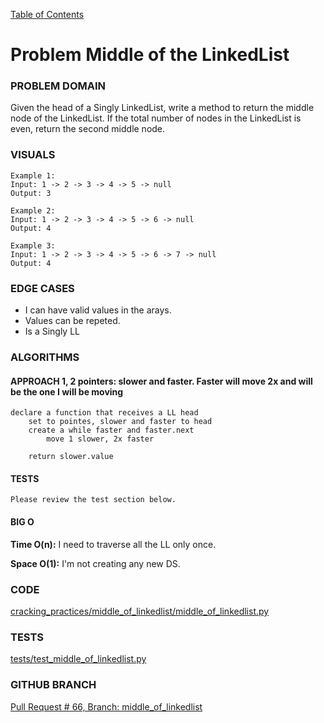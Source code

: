[Table of Contents](../../README.md)

# Problem Middle of the LinkedList

### PROBLEM DOMAIN
Given the head of a Singly LinkedList, write a method to return the middle node of the LinkedList.
If the total number of nodes in the LinkedList is even, return the second middle node.

### VISUALS

```
Example 1:
Input: 1 -> 2 -> 3 -> 4 -> 5 -> null
Output: 3

Example 2:
Input: 1 -> 2 -> 3 -> 4 -> 5 -> 6 -> null
Output: 4

Example 3:
Input: 1 -> 2 -> 3 -> 4 -> 5 -> 6 -> 7 -> null
Output: 4
```

### EDGE CASES

- I can have valid values in the arays.
- Values can be repeted.
- Is a Singly LL

### ALGORITHMS

#### APPROACH 1, 2 pointers: slower and faster. Faster will move 2x and will be the one I will be moving

```
declare a function that receives a LL head
    set to pointes, slower and faster to head
    create a while faster and faster.next
        move 1 slower, 2x faster

    return slower.value
```

#### TESTS

```
Please review the test section below.
```

#### BIG O

**Time O(n):** I need to traverse all the LL only once.

**Space O(1):** I'm not creating any new DS.

### CODE

[cracking_practices/middle_of_linkedlist/middle_of_linkedlist.py](middle_of_linkedlist.py)

### TESTS

[tests/test_middle_of_linkedlist.py](../../tests/test_middle_of_linkedlist.py)

### GITHUB BRANCH

[Pull Request # 66, Branch: middle_of_linkedlist](https://github.com/ilealm/cracking-practices/pull/67)
